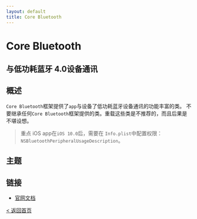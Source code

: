 ```yaml
---
layout: default
title: Core Bluetooth
---
```


# Core Bluetooth
与低功耗蓝牙 4.0设备通讯
-----------------


## 概述
`Core Bluetooth`框架提供了`app`与设备了低功耗蓝牙设备通讯的功能丰富的类。
不要继承任何`Core Bluetooth`框架提供的类。重载这些类是不推荐的，而且后果是不堪设想。

> 重点
> iOS app在`iOS 10.0`后，需要在 `Info.plist`中配置权限：`NSBluetoothPeripheralUsageDescription`。

## 主题




## 链接
* [官网文档](https://developer.apple.com/documentation/corebluetooth?language=objc)




[< 返回首页](./index.md)
